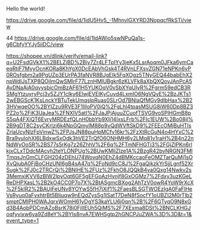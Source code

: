 Hello the world!

https://drive.google.com/file/d/1idU5Hv5_-1MhnvlGXYRD3NopqcfRkSTi/view

44 https://drive.google.com/file/d/1ldAWio5swNPuQa1s-g6CbfyYYJy5iiDC/view

https://shopee.vn/dlink/verify/email-link?q=U2FsdGVkX1%2BELZjBD%2Biy7Zr4LFTpIYy3jeKx5LsrAoqm0JFka6ymCaeqRtjF7MyyOcnKORa8KhYgX0DcEAbVhGsk4T4RVnLFXsvZGN71eNPKn6vP0ROsfgbm2a9PgUZp3EUrPA3faNVR8BJgEIk5FqXOgz5TNyGEQ44babEhX2npWdIJsTXP8QOjlmQwSMlrF77LznHMlUBgkr6zKLVFk8aXbQXQovJAnPcA5AyDNaAjA0qvysbicOmBzAF61H5YUKOqV0vSbXYqUIyR%2Fgrm59edCB3RSMgYtzuyryPcj3v5ZJY1cIky6ElwjEVEIKyCuyd4LxmIO6NgVQyE%2BzJKTs12wEBGScK1KsLnckYBTuTekUmqslpRuas0SLrOd7BNlaQfMGv9dlbHax%2B23HVwqeOO%2BYIZzu9RVE3F1IlIoPV0iQ%2FgLhl4tpasMSUG8iW60Dp8BZ3PZ2o%2FiK3UaJea%2FNXIV5atI%2FJaJPjAjuuZCuofTSVG9voSPlHGmB8pS5qA4FXiQT6EvryMRDEzfQLnH0bbYb9XIj14IxsLFrb%2FIc1EUW%2Bo08jl%2B9gDT8C2syCKrlzj6k4NpGQmyIM88p9vQdWVftSkD9%2FEEcOMjBuHTIsZrlaUcyNlzFpVinwZ%2FPJsJN88puHpMCfv16kr%2FzXtRcGuN4o4HYxC%2Bra9vulohXI6LBdxwSxOdk3hVE2TrQfO6ONHMH6y2LMq81v1raH%2B4n22nNdWyOoSR%2BS77s5rKg7z26ZhhV%2F6q%2FTmNFHGTi3%2FGjZlPKn6rlkjxCLxTDdcMAcyh2teYLONPUg%2BUwKMliZIze1A%2BzgR42bvNRGN3FMlTmqsJnGmCLFGH204zDEhU74WovqN0EhZ4dBMKccaoFeOMZTarQuMj1sOXvQjubA0FjBoCHzUNI6gB4sA47q%2FoNd9cC8J%2FgaQjkzkYrSjjLgnf52XrSugk%2FJ0c2TRCrQj%2BNIHE%2FUz%2FkhO8JQQkB4va0Qxg14Nwkv2s3MemxiKVV6zBlW2IpyOqt6GF5gEFGoAzHynjf8GxOGMz7%2Fdxy3uzKGeLReDHPXasL%2B2kO4CC0P7o7X%2BtASgmcBXog2AhTzV0owR4YoW9rXcX%2F5klR2%2BAUjFeUNv8YOYwS5fH7jXif1%2FaesBLSGTWOEzIgA0FaFlHeVsRyuq0aFvxhtrBt5BIiuqw9nEQdZysSg1lSatT7DeN8fSocfY1oUBZI2M0rTlb2smptCMIPH0WAJqrxWOmH61yDgYS3kaYLU6j0qn%2B%2F6GTyqO9N8xGd3B4AobPDCmAZoBsrK78i0FjIIEUh5QiMS%2F7XExma8DSt%2BNCLKHGJoqfyvixw6ya9Zd8eY%2BYIs8nvA7EWHSgtp2hGNCPJuZWA%3D%3D&t=1&event_type=1
